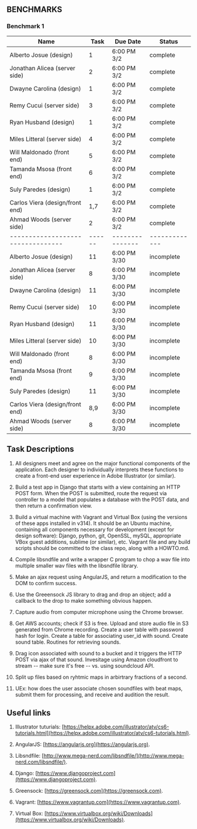 
## BENCHMARKS

### Benchmark 1

| Name                            | Task | Due Date      | Status     |
|---------------------------------|------|---------------|-------------
| Alberto Josue (design)          | 1    | 6:00 PM 3/2   | complete   |
| Jonathan Alicea (server side)   | 2    | 6:00 PM 3/2   | complete   |
| Dwayne Carolina (design)        | 1    | 6:00 PM 3/2   | complete   |
| Remy Cucui (server side)        | 3    | 6:00 PM 3/2   | complete   |
| Ryan Husband (design)           | 1    | 6:00 PM 3/2   | complete   |
| Miles Litteral (server side)    | 4    | 6:00 PM 3/2   | complete   |
| Will Maldonado (front end)      | 5    | 6:00 PM 3/2   | complete   |
| Tamanda Msosa (front end)       | 6    | 6:00 PM 3/2   | complete   |
| Suly Paredes (design)           | 1    | 6:00 PM 3/2   | complete   |
| Carlos Viera (design/front end) | 1,7  | 6:00 PM 3/2   | complete   |
| Ahmad Woods (server side)       | 2    | 6:00 PM 3/2   | complete   |
|---------------------------------|------|---------------|-------------
| Alberto Josue (design)          | 11   | 6:00 PM 3/30  | incomplete |
| Jonathan Alicea (server side)   | 8    | 6:00 PM 3/30  | incomplete |
| Dwayne Carolina (design)        | 11   | 6:00 PM 3/30  | incomplete |
| Remy Cucui (server side)        | 10   | 6:00 PM 3/30  | incomplete |
| Ryan Husband (design)           | 11   | 6:00 PM 3/30  | incomplete |
| Miles Litteral (server side)    | 10   | 6:00 PM 3/30  | incomplete |
| Will Maldonado (front end)      | 8    | 6:00 PM 3/30  | incomplete |
| Tamanda Msosa (front end)       | 9    | 6:00 PM 3/30  | incomplete |
| Suly Paredes (design)           | 11   | 6:00 PM 3/30  | incomplete |
| Carlos Viera (design/front end) | 8,9  | 6:00 PM 3/30  | incomplete |
| Ahmad Woods (server side)       | 8    | 6:00 PM 3/30  | incomplete |

## Task Descriptions

1. All designers meet and agree on the major functional components of the application. Each designer to individually interprets these functions to create a front-end user experience in Adobe Illustrator (or similar).

2. Build a test app in Django that starts with a view containing an HTTP POST form. When the POST is submitted, route the request via controller to a model that populates a database with the POST data, and then return a confirmation view.

3. Build a virtual machine with Vagrant and Virtual Box (using the versions of these apps installed in v314). It should be an Ubuntu machine, containing all components necessary for development (except for design software): Django, python, git, OpenSSL, mySQL, appropriate VBox guest additions, sublime (or similar), etc. Vagrant file and any build scripts should be committed to the class repo, along with a HOWTO.md.

4. Compile libsndfile and write a wrapper C program to chop a wav file into multiple smaller wav files with the libsndfile library.

5. Make an ajax request using AngularJS, and return a modification to the DOM to confirm success.

6. Use the Greeensock JS library to drag and drop an object; add a callback to the drop to make something obvious happen.

7. Capture audio from computer microphone using the Chrome browser.

8. Get AWS accounts; check if S3 is free. Upload and store audio file in S3 generated from Chrome recording. Create a user table with password hash for login. Create a table for associating user_id with sound. Create sound table. Routines for retrieving sounds.

9. Drag icon associated with sound to a bucket and it triggers the HTTP POST via ajax of that sound. Invesitage using Amazon cloudfront to stream -- make sure it's free -- vs. using soundcloud API.

10. Split up files based on ryhtmic maps in arbirtrary fractions of a second.

11. UEx: how does the user associate chosen soundfiles with beat maps, submit them for processing, and receive and audition the result.

## Useful links

1. Illustrator tuturials: [https://helpx.adobe.com/illustrator/atv/cs6-tutorials.html](https://helpx.adobe.com/illustrator/atv/cs6-tutorials.html). 

2. AngularJS: [https://angularjs.org](https://angularjs.org).

3. Libsndfile: [http://www.mega-nerd.com/libsndfile/](http://www.mega-nerd.com/libsndfile/).

4. Django: [https://www.djangoproject.com](https://www.djangoproject.com).

5. Greensock: [https://greensock.com](https://greensock.com).

6. Vagrant: [https://www.vagrantup.com](https://www.vagrantup.com).

7. Virtual Box: [https://www.virtualbox.org/wiki/Downloads](https://www.virtualbox.org/wiki/Downloads).

